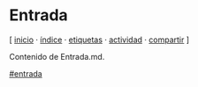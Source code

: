 # Entrada
[ [inicio](https://github.com/jucardus/jucardus.github.io/blob/main/index.md) · [índice](https://github.com/jucardus/jucardus.github.io/blob/main/indices/indice.md) · [etiquetas](https://github.com/jucardus/jucardus.github.io/blob/main/indices/etiquetas.md) · [actividad](https://github.com/jucardus/jucardus.github.io/blob/main/indices/actividad.md) · [compartir](https://x.com/intent/tweet?text=Entrada+%E2%80%94+Entrada%0A%0A%E2%86%92+https%3A%2F%2Fgithub.com%2Fjucardus%2Fjucardus.github.io%2Fblob%2Fmain%2Fprueba%2Fentrada.md%0A%0A%23entrada_jucardus) ]

Contenido de Entrada.md.

[#entrada](https://github.com/jucardus/jucardus.github.io/blob/main/etiquetas/entrada.md)